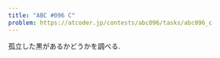 ```yaml
---
title: "ABC #096 C"
problem: https://atcoder.jp/contests/abc096/tasks/abc096_c
---
```

孤立した黒があるかどうかを調べる.
